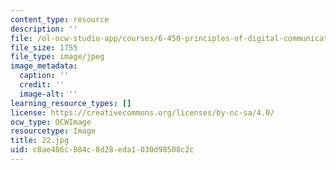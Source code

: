 ```yaml
---
content_type: resource
description: ''
file: /ol-ocw-studio-app/courses/6-450-principles-of-digital-communications-i-fall-2006/c8ae486c884c8d28eda1030d98508c2c_22.jpg
file_size: 1755
file_type: image/jpeg
image_metadata:
  caption: ''
  credit: ''
  image-alt: ''
learning_resource_types: []
license: https://creativecommons.org/licenses/by-nc-sa/4.0/
ocw_type: OCWImage
resourcetype: Image
title: 22.jpg
uid: c8ae486c-884c-8d28-eda1-030d98508c2c
---
```


